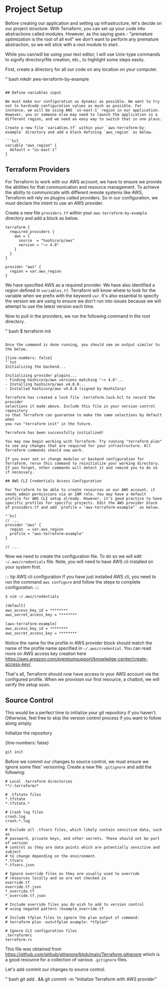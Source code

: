 # Project Setup

Before creating our application and setting up infrastructure, let's decide on our project structure. With Terraform, you can set up your code into abstractions called modules. However, as the saying goes - "premature optimization is the root of all evil" we don't want to perform any premature abstraction, so we will stick with a root module to start.

While you can/will be using your text editor, I will use Unix-type commands to signify directory/file creation, etc., to highlight some steps easily.

First, create a directory for all our code on any location on your computer.

"`bash
mkdir aws-terraform-by-example
```

## Define variables input

We must make our configuration as dynamic as possible. We want to try not to hardcode configuration values as much as possible. For instance, we will be using AWS `us-east-1` region in our application. However, you or someone else may need to launch the application in a different region, and we need an easy way to switch that in one place.

Create a new file `variables.tf` within your `aws-terraform-by-example` directory and add a block defining `aws_region` as below.

```hcl
variable "aws_region" {
  default = "us-east-1"
}
```

## Terraform Providers

For Terraform to work with our AWS account, we have to ensure we provide the abilities for that communication and resource management. To achieve the ability to communicate with different remote systems like AWS, Terraform will rely on plugins called providers. So in our configuration, we must declare the intent to use an AWS provider.

Create a new file `providers.tf` within your `aws-terraform-by-example` directory and add a block as below.

```hcl
terraform {
  required_providers {
    aws = {
      source  = "hashicorp/aws"
      version = "~> 4.8"
    }
  }
}

provider "aws" {
  region = var.aws_region
}
```

We have specified AWS as a required provider. We have also identified a region defined in `variables.tf`. Terraform will know where to look for the variable when we prefix with the keyword `var`. It's also essential to specify the version we are using to ensure we don't run into issues because we will attempt to use the latest version each time.

Now to pull in the providers, we run the following command in the root directory.

"`bash
$ terraform init
```

Once the command is done running, you should see an output similar to the below.

{line-numbers: false}
"`txt
Initializing the backend...

Initializing provider plugins...
- Finding hashicorp/aws versions matching "~> 4.8"...
- Installing hashicorp/aws v4.8.0...
- Installed hashicorp/aws v4.8.0 (signed by HashiCorp)

Terraform has created a lock file .terraform.lock.hcl to record the provider
selections it made above. Include this file in your version control repository
so that Terraform can guarantee to make the same selections by default when
you run "terraform init" in the future.

Terraform has been successfully initialized!

You may now begin working with Terraform. Try running "terraform plan" to see any changes that are required for your infrastructure. All Terraform commands should now work.

If you ever set or change modules or backend configuration for Terraform, rerun this command to reinitialize your working directory. If you forget, other commands will detect it and remind you to do so if necessary.

## AWS CLI Credentials Access Configuration

For Terraform to be able to create resources on our AWS account, it needs admin permissions via an IAM role. You may have a default profile for AWS CLI setup already. However, it's good practice to have specific profiles for specific projects. Edit the AWS provider block of providers.tf and add `profile = "aws-terraform-example"` as below.

"`hcl
// ...
provider "aws" {
  region  = var.aws_region
  profile = "aws-terraform-example"
}

// ...
```

Now we need to create the configuration file. To do so we will edit `~/.aws/credentials` file. Note, you will need to have AWS cli installed on your system first.


::: tip AWS cli configuration
If you have just installed AWS cli, you need to run the command `aws configure` and follow the steps to complete configuration.
:::

```bash
$ vim ~/.aws/credentials
```

```txt
[default]
aws_access_key_id = ********
aws_secret_access_key = ********

[aws-terraform-example]
aws_access_key_id = ********
aws_secret_access_key = ********
```

Notice the name for the profile in AWS provider block should match the name of the profile name specified in `~/.aws/credential`. You can read more on AWS access key creation here https://aws.amazon.com/premiumsupport/knowledge-center/create-access-key/.

That's all, Terraform should now have access to your AWS account via the configured profile. When we provision our first resource, a chatbot, we will verify the setup soon.

## Source Control

This would be a perfect time to initialize your git repository if you haven't. Otherwise, feel free to skip the version control process if you want to follow along simply.

Initialize the repository

{line-numbers: false}
```bash
git init
```

Before we commit our changes to source control, we must ensure we ignore some files' versioning. Create a new file `.gitignore` and add the following:

```gitignote
# Local .terraform directories
**/.terraform/*

# .tfstate files
*.tfstate
*.tfstate.*

# Crash log files
crash.log
crash.*.log

# Exclude all .tfvars files, which likely contain sensitive data, such as
# password, private keys, and other secrets. These should not be part of version
# control as they are data points which are potentially sensitive and subject
# to change depending on the environment.
*.tfvars
*.tfvars.json

# Ignore override files as they are usually used to override
# resources locally and so are not checked in
override.tf
override.tf.json
*_override.tf
*_override.tf.json

# Include override files you do wish to add to version control
# using negated pattern !example_override.tf

# Include tfplan files to ignore the plan output of command:
# terraform plan -out=tfplan example: *tfplan*

# Ignore CLI configuration files
.terraformrc
terraform.rc
```

This file was obtained from https://github.com/github/gitignore/blob/main/Terraform.gitignore which is a good resource for a collection of various `.gitignore` files.

Let's add commit our changes to source control.

"`bash
git add . && git commit -m "Initialize Terraform with AWS provider"
```